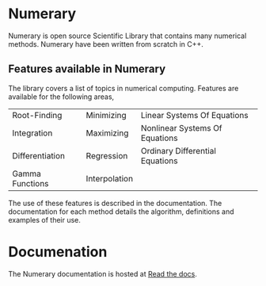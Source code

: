 # Numerary

Numerary is open source Scientific Library that contains many numerical methods. Numerary have been written from scratch in C++.


## Features available in Numerary

The library covers a list of topics in numerical computing. Features are available for the following areas,

| | | |
|-|-|-|
| Root-Finding    | Minimizing    | Linear Systems Of Equations     |
| Integration     | Maximizing    | Nonlinear Systems Of Equations  |
| Differentiation | Regression    | Ordinary Differential Equations |
| Gamma Functions | Interpolation |                                 |

The use of these features is described in the documentation. The documentation for each method details the algorithm, definitions and examples of their use.


# Documenation

The Numerary documentation is hosted at [Read the docs](https://numerary.readthedocs.io/).